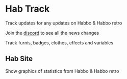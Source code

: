 # Hab Track

Track updates for any updates on Habbo & Habbo retro

Join the [discord](https://discord.gg/7SvKF6wpss) to see all the news changes

Track furnis, badges, clothes, effects and variables

## Hab Site

Show graphics of statistics from Habbo & Habbo retro